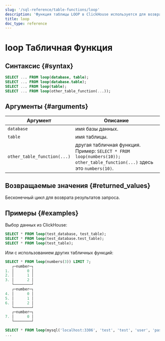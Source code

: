 ```yaml
---
slug: '/sql-reference/table-functions/loop'
description: 'Функция таблицы LOOP в ClickHouse используется для возврата результатов'
title: loop
doc_type: reference
---
```

# loop Табличная Функция

## Синтаксис {#syntax}

```sql
SELECT ... FROM loop(database, table);
SELECT ... FROM loop(database.table);
SELECT ... FROM loop(table);
SELECT ... FROM loop(other_table_function(...));
```

## Аргументы {#arguments}

| Аргумент                    | Описание                                                                                                           |
|-----------------------------|--------------------------------------------------------------------------------------------------------------------|
| `database`                  | имя базы данных.                                                                                                   |
| `table`                     | имя таблицы.                                                                                                      |
| `other_table_function(...)` | другая табличная функция. Пример: `SELECT * FROM loop(numbers(10));` `other_table_function(...)` здесь это `numbers(10)`. |

## Возвращаемые значения {#returned_values}

Бесконечный цикл для возврата результатов запроса.

## Примеры {#examples}

Выбор данных из ClickHouse:

```sql
SELECT * FROM loop(test_database, test_table);
SELECT * FROM loop(test_database.test_table);
SELECT * FROM loop(test_table);
```

Или с использованием других табличных функций:

```sql
SELECT * FROM loop(numbers(3)) LIMIT 7;
   ┌─number─┐
1. │      0 │
2. │      1 │
3. │      2 │
   └────────┘
   ┌─number─┐
4. │      0 │
5. │      1 │
6. │      2 │
   └────────┘
   ┌─number─┐
7. │      0 │
   └────────┘
```
```sql
SELECT * FROM loop(mysql('localhost:3306', 'test', 'test', 'user', 'password'));
...
```